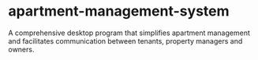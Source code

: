 # apartment-management-system
A comprehensive desktop program that simplifies apartment management and facilitates communication between tenants, property managers and owners.
